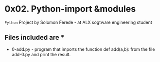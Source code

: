 # 0x02. Python-import &modules
```Python```
Project by Solomon Ferede - at ALX sogtware engineering student

## Files included are *
- 0-add.py - program that imports the function def add(a,b): from the file add-0.py and print the result.
